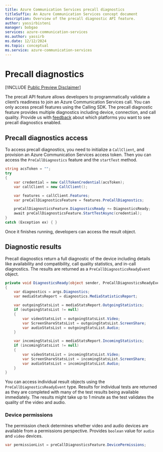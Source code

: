 ```yaml
---
title: Azure Communication Services precall diagnostics
titleSuffix: An Azure Communication Services concept document
description: Overview of the precall diagnostic API feature.
author: yassirbisteni
manager: bobgao
services: azure-communication-services
ms.author: yassirb
ms.date: 12/12/2024
ms.topic: conceptual
ms.service: azure-communication-services
---
```


# Precall diagnostics

[!INCLUDE [Public Preview Disclaimer](../../../../includes/public-preview-include.md)]

The precall API feature allows developers to programmatically validate a client’s readiness to join an Azure Communication Services call. You can only access precall features using the Calling SDK. The precall diagnostic feature provides multiple diagnostics including device, connection, and call quality. Provide us with [feedback](../../../../support.md) about which platforms you want to see precall diagnostics enabled.

## Precall diagnostics access

To access precall diagnostics, you need to initialize a `CallClient`, and provision an Azure Communication Services access token. Then you can access the `PreCallDiagnostics` feature and the `startTest` method.

```c#
string acsToken = "";
try
{
    var credential = new CallTokenCredential(acsToken);
    var callClient = new CallClient();

    var features = callClient.Features;
    var preCallDiagnosticsFeature = features.PreCallDiagnostics;

    preCallDiagnosticsFeature.DiagnosticsReady += DiagnosticsReady;
    await preCallDiagnosticsFeature.StartTestAsync(credential);
}
catch (Exception ex) { }
```

Once it finishes running, developers can access the result object.

## Diagnostic results

Precall diagnostics return a full diagnostic of the device including details like availability and compatibility, call quality statistics, and in-call diagnostics. The results are returned as a `PreCallDiagnosticsReadyEvent` object.

```c#
private void DiagnosticsReady(object sender, PreCallDiagnosticsReadyEventArgs args)
{
    var diagnostics = args.Diagnostics;
    var mediaStatsReport = diagnostics.MediaStatisticsReport;

    var outgoingStatsList = mediaStatsReport.OutgoingStatistics;
    if (outgoingStatsList != null)
    {
        var videoStatsList = outgoingStatsList.Video;
        var ScreenShareStatsList = outgoingStatsList.ScreenShare;
        var audioStatsList = outgoingStatsList.Audio;
    }

    var incomingStatsList = mediaStatsReport.IncomingStatistics;
    if (incomingStatsList != null)
    {
        var videoStatsList = incomingStatsList.Video;
        var ScreenShareStatsList = incomingStatsList.ScreenShare;
        var audioStatsList = incomingStatsList.Audio;
    }
}
```

You can access individual result objects using the `PreCallDiagnosticsReadyEvent` type. Results for individual tests are returned as they are completed with many of the test results being available immediately. The results might take up to 1 minute as the test validates the quality of the video and audio.

### Device permissions

The permission check determines whether video and audio devices are available from a permissions perspective. Provides `boolean` value for `audio` and `video` devices. 

```c#
var permissionList = preCallDiagnosticsFeature.DevicePermissions;
```